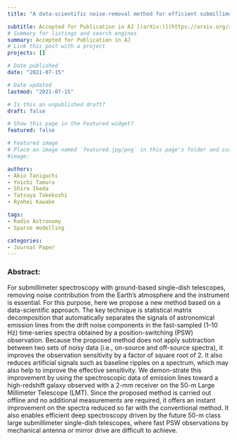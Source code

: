 ```yaml
---
title: "A data-scientific noise-removal method for efficient submillimeter spectroscopy with single-dish telescopes"

subtitle: Accepted for Publication in AJ [(arXiv:)](https://arxiv.org/abs/2107.06290)
# Summary for listings and search engines
summary: Accepted for Publication in AJ
# Link this post with a project
projects: []

# Date published
date: "2021-07-15"

# Date updated
lastmod: "2021-07-15"

# Is this an unpublished draft?
draft: false

# Show this page in the Featured widget?
featured: false

# Featured image
# Place an image named `featured.jpg/png` in this page's folder and customize its options here.
#image:

authors:
- Akio Taniguchi
- Yoichi Tamura
- Shiro Ikeda
- Tatsuya Takekoshi
- Ryohei Kawabe

tags:
- Radio Astronomy
- Sparse modelling

categories:
- Journal Paper
---
```


### Abstract:

For submillimeter spectroscopy with ground-based single-dish telescopes, removing noise contribution from the Earth’s atmosphere and the instrument is essential. For this purpose, here we propose a new method based on a data-scientific approach. The key technique is statistical matrix decomposition that automatically separates the signals of astronomical emission lines from the drift noise components in the fast-sampled (1–10 Hz) time-series spectra obtained by a position-switching (PSW) observation. Because the proposed method does not apply subtraction between two sets of noisy data (i.e., on-source and off-source spectra), it improves the observation sensitivity by a factor of square root of 2. It also reduces artificial signals such as baseline ripples on a spectrum, which may also help to improve the effective sensitivity. We demon-strate this improvement by using the spectroscopic data of emission lines toward a high-redshift galaxy observed with a 2-mm receiver on the 50-m Large Millimeter Telescope (LMT). Since the proposed method is carried out offline and no additional measurements are required, it offers an instant improvement on the spectra reduced so far with the conventional method. It also enables efficient deep spectroscopy driven by the future 50-m class large submillimeter single-dish telescopes, where fast PSW observations by mechanical antenna or mirror drive are difficult to achieve.
